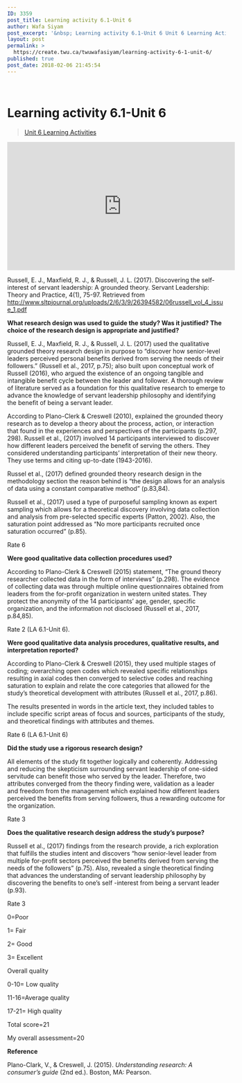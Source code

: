 ```yaml
---
ID: 3359
post_title: Learning activity 6.1-Unit 6
author: Wafa Siyam
post_excerpt: '&nbsp; Learning activity 6.1-Unit 6 Unit 6 Learning Activities Russell, E. J., Maxfield, R. J., &amp; Russell, J. L. (2017). Discovering the self-interest of servant leadership: A grounded theory. Servant Leadership: Theory and Practice, 4(1), 75-97. Retrieved from http://www.sltpjournal.org/uploads/2/6/3/9/26394582/06russell_vol_4_issue_1.pdf What research design was used to guide the study? Was it justified? The choice of the &hellip; <p><a href="https://create.twu.ca/twuwafasiyam/learning-activity-6-1-unit-6/">Continue reading<span> "Learning activity 6.1-Unit 6"</span></a></p>'
layout: post
permalink: >
  https://create.twu.ca/twuwafasiyam/learning-activity-6-1-unit-6/
published: true
post_date: 2018-02-06 21:45:54
---
```

&nbsp;

<h1><strong>Learning activity 6.1-Unit 6</strong></h1>

<blockquote class="wp-embedded-content" data-secret="3nM7nBNlk4"><a href="https://create.twu.ca/ldrs591-sp18/unit-6-learning-activities/">Unit 6 Learning Activities</a></p></blockquote>



<iframe class="wp-embedded-content" sandbox="allow-scripts" security="restricted" src="https://create.twu.ca/ldrs591-sp18/unit-6-learning-activities/embed/#?secret=3nM7nBNlk4" data-secret="3nM7nBNlk4" width="525" height="296" title="&#8220;Unit 6 Learning Activities&#8221; &#8212; Leadership 591: Scholarly Inquiry" frameborder="0" marginwidth="0" marginheight="0" scrolling="no"></iframe>

Russell, E. J., Maxfield, R. J., &amp; Russell, J. L. (2017). Discovering the self-interest of servant leadership: A grounded theory. Servant Leadership: Theory and Practice, 4(1), 75-97. Retrieved from http://www.sltpjournal.org/uploads/2/6/3/9/26394582/06russell_vol_4_issue_1.pdf

<strong>What research design was used to guide the study? Was it justified? The choice of the research design is appropriate and justified?</strong>

Russell, E. J., Maxfield, R. J., &amp; Russell, J. L. (2017) used the qualitative grounded theory research design in purpose to “discover how senior-level leaders perceived personal benefits derived from serving the needs of their followers.” (Russell et al., 2017, p.75); also built upon conceptual work of Russell (2016), who argued the existence of an ongoing tangible and intangible benefit cycle between the leader and follower. A thorough review of literature served as a foundation for this qualitative research to emerge to advance the knowledge of servant leadership philosophy and identifying the benefit of being a servant leader.

According to Plano-Clerk &amp; Creswell (2010), explained the grounded theory research as to develop a theory about the process, action, or interaction that found in the experiences and perspectives of the participants (p.297, 298). Russell et al., (2017) involved 14 participants interviewed to discover how different leaders perceived the benefit of serving the others. They considered understanding participants’ interpretation of their new theory. They use terms and citing up-to-date (1943-2016).

Russel et al., (2017) defined grounded theory research design in the methodology section the reason behind is “the design allows for an analysis of data using a constant comparative method” (p.83,84).

Russell et al., (2017) used a type of purposeful sampling known as expert sampling which allows for a theoretical discovery involving data collection and analysis from pre-selected specific experts (Patton, 2002). Also, the saturation point addressed as “No more participants recruited once saturation occurred” (p.85).

Rate 6

<strong>Were good qualitative data collection procedures used?</strong>

According to Plano-Clerk &amp; Creswell (2015) statement, “The ground theory researcher collected data in the form of interviews” (p.298). The evidence of collecting data was through multiple online questionnaires obtained from leaders from the for-profit organization in western united states. They protect the anonymity of the 14 participants’ age, gender, specific organization, and the information not disclosed (Russell et al., 2017, p.84,85).

Rate 2 (LA 6.1-Unit 6).

<strong>Were good qualitative data analysis procedures, qualitative results, and interpretation reported?</strong>

According to Plano-Clerk &amp; Creswell (2015), they used multiple stages of coding; overarching open codes which revealed specific relationships resulting in axial codes then converged to selective codes and reaching saturation to explain and relate the core categories that allowed for the study’s theoretical development with attributes (Russell et al., 2017, p.86).

The results presented in words in the article text, they included tables to include specific script areas of focus and sources, participants of the study, and theoretical findings with attributes and themes.

Rate 6 (LA 6.1-Unit 6)

<strong>Did the study use a rigorous research design?</strong>

All elements of the study fit together logically and coherently. Addressing and reducing the skepticism surrounding servant leadership of one-sided servitude can benefit those who served by the leader. Therefore, two attributes converged from the theory finding were, validation as a leader and freedom from the management which explained how different leaders perceived the benefits from serving followers, thus a rewarding outcome for the organization.

Rate 3

<strong>Does the qualitative research design address the study’s purpose?</strong>

Russell et al., (2017) findings from the research provide, a rich exploration that fulfills the studies intent and discovers “how senior-level leader from multiple for-profit sectors perceived the benefits derived from serving the needs of the followers” (p.75). Also, revealed a single theoretical finding that advances the understanding of servant leadership philosophy by discovering the benefits to one’s self -interest from being a servant leader (p.93).

Rate 3

0=Poor

1= Fair

2= Good

3= Excellent

Overall quality

0-10= Low quality

11-16=Average quality

17-21= High quality

Total score=21

My overall assessment=20

<strong>Reference</strong>

Plano-Clark, V., &amp; Creswell, J. (2015). <em>Understanding research: A consumer’s guide</em> (2nd ed.). Boston, MA: Pearson.

&nbsp;